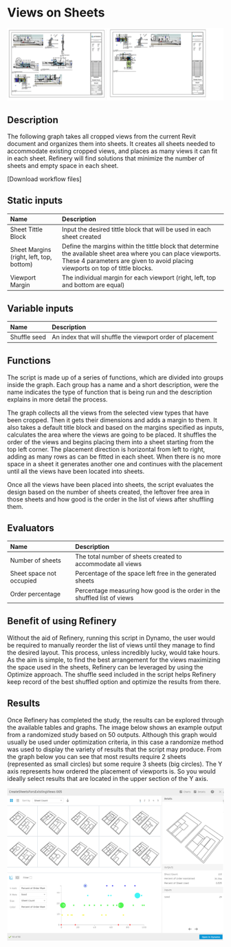 # Views on Sheets

![](../../.gitbook/assets/cropview.gif)

## Description

The following graph takes all cropped views from the current Revit document and organizes them into sheets. It creates all sheets needed to accommodate existing cropped views, and places as many views it can fit in each sheet. Refinery will find solutions that minimize the number of sheets and empty space in each sheet. 

\[Download workflow files\]

## Static inputs

| Name | Description |
| :--- | :--- |
| Sheet Tittle Block | Input the desired tittle block that will be used in each sheet created |
| Sheet Margins \(right, left, top, bottom\) | Define the margins within the tittle block that determine the available sheet area where you can place viewports. These 4 parameters are given to avoid placing viewports on top of tittle blocks. |
| Viewport Margin | The individual margin for each viewport \(right, left, top and bottom are equal\) |

## Variable inputs

| Name | Description |
| :--- | :--- |
| Shuffle seed | An index that will shuffle the viewport order of placement |

## Functions

The script is made up of a series of functions, which are divided into groups inside the graph. Each group has a name and a short description, were the name indicates the type of function that is being run and the description explains in more detail the process.

The graph collects all the views from the selected view types that have been cropped. Then it gets their dimensions and adds a margin to them. It also takes a default title block and based on the margins specified as inputs, calculates the area where the views are going to be placed. It shuffles the order of the views and begins placing them into a sheet starting from the top left corner. The placement direction is horizontal from left to right, adding as many rows as can be fitted in each sheet. When there is no more space in a sheet it generates another one and continues with the placement until all the views have been located into sheets.

Once all the views have been placed into sheets, the script evaluates the design based on the number of sheets created, the leftover free area in those sheets and how good is the order in the list of views after shuffling them.

## Evaluators

| Name | Description |
| :--- | :--- |
| Number of sheets | The total number of sheets created to accommodate all views |
| Sheet space not occupied | Percentage of the space left free in the generated sheets |
| Order percentage | Percentage measuring how good is the order in the shuffled list of views |

## Benefit of using Refinery

Without the aid of Refinery, running this script in Dynamo, the user would be required to manually reorder the list of views until they manage to find the desired layout. This process, unless incredibly lucky, would take hours. As the aim is simple, to find the best arrangement for the views maximizing the space used in the sheets, Refinery can be leveraged by using the Optimize approach. The shuffle seed included in the script helps Refinery keep record of the best shuffled option and optimize the results from there.

## Results

Once Refinery has completed the study, the results can be explored through the available tables and graphs. The image below shows an example output from a randomized study based on 50 outputs. Although this graph would usually be used under optimization criteria, in this case a randomize method was used to display the variety of  results that the script may produce. From the graph below you can see that most results require 2 sheets \(represented as small circles\) but some require 3 sheets \(big circles\). The Y axis represents how ordered the placement of viewports is. So you would ideally select results that are located in the upper section of the Y axis. 

![](../../.gitbook/assets/refineryresult%20%281%29.png)




